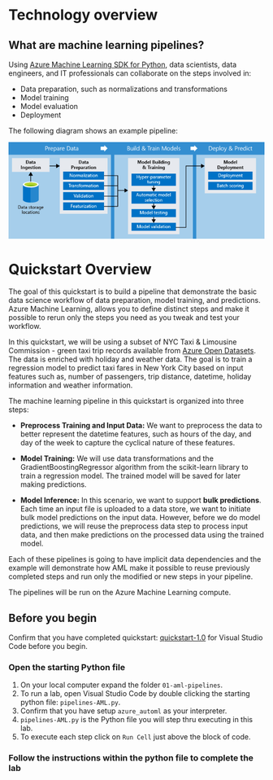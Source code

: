 # Technology overview

## What are machine learning pipelines?
Using [Azure Machine Learning SDK for Python](https://docs.microsoft.com/en-us/python/api/azureml-pipeline-core/?view=azure-ml-py), data scientists, data engineers, and IT professionals can collaborate on the steps involved in:
* Data preparation, such as normalizations and transformations
* Model training
* Model evaluation
* Deployment

The following diagram shows an example pipeline:

![azure machine learning piplines](./images/pipelines.png)

# Quickstart Overview
The goal of this quickstart is to build a pipeline that demonstrate the basic data science workflow of data preparation, model training, and predictions. Azure Machine Learning, allows you to define distinct steps and make it possible to rerun only the steps you need as you tweak and test your workflow.

In this quickstart, we will be using a subset of NYC Taxi & Limousine Commission - green taxi trip records available from [Azure Open Datasets](https://azure.microsoft.com/en-us/services/open-datasets/). The data is enriched with holiday and weather data. The goal is to train a regression model to predict taxi fares in New York City based on input features such as, number of passengers, trip distance, datetime, holiday information and weather information.

The machine learning pipeline in this quickstart is organized into three steps:

- **Preprocess Training and Input Data:** We want to preprocess the data to better represent the datetime features, such as hours of the day, and day of the week to capture the cyclical nature of these features.

- **Model Training:** We will use data transformations and the GradientBoostingRegressor algorithm from the scikit-learn library to train a regression model. The trained model will be saved for later making predictions.

- **Model Inference:** In this scenario, we want to support **bulk predictions**. Each time an input file is uploaded to a data store, we want to initiate bulk model predictions on the input data. However, before we do model predictions, we will reuse the preprocess data step to process input data, and then make predictions on the processed data using the trained model.

Each of these pipelines is going to have implicit data dependencies and the example will demonstrate how AML make it possible to reuse previously completed steps and run only the modified or new steps in your pipeline.

The pipelines will be run on the Azure Machine Learning compute.

## Before you begin

Confirm that you have completed quickstart: [quickstart-1.0](../../quickstart-1.0) for Visual Studio Code before you begin.

### Open the starting Python file
1. On your local computer expand the folder `01-aml-pipelines`.
2. To run a lab, open Visual Studio Code by double clicking the starting python file: `pipelines-AML.py`.
3. Confirm that you have setup `azure_automl` as your interpreter.
4. `pipelines-AML.py` is the Python file you will step thru executing in this lab.
5. To execute each step click on `Run Cell` just above the block of code. 

### Follow the instructions within the python file to complete the lab
